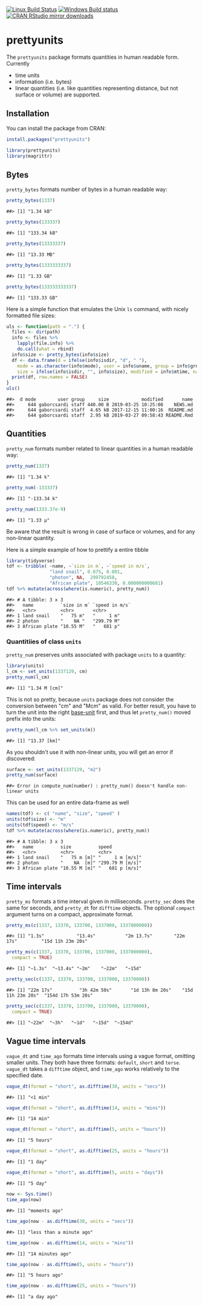 


[![Linux Build Status](https://travis-ci.org/r-lib/prettyunits.svg?branch=master)](https://travis-ci.org/r-lib/prettyunits)
[![Windows Build status](https://ci.appveyor.com/api/projects/status/github/r-lib/prettyunits?svg=true)](https://ci.appveyor.com/project/gaborcsardi/prettyunits)
[![CRAN RStudio mirror downloads](http://cranlogs.r-pkg.org/badges/prettyunits)](https://CRAN.R-project.org/package=prettyunits)

# prettyunits

The `prettyunits` package formats quantities in human readable form. Currently
- time units 
- information (i.e. bytes) 
- linear quantities (i.e. like quantities representing distance, but not surface or volume)
are supported.

## Installation

You can install the package from CRAN:


```r
install.packages("prettyunits")
```


```r
library(prettyunits)
library(magrittr)
```

## Bytes

`pretty_bytes` formats number of bytes in a human readable way:


```r
pretty_bytes(1337)
```

```
##> [1] "1.34 kB"
```

```r
pretty_bytes(133337)
```

```
##> [1] "133.34 kB"
```

```r
pretty_bytes(13333337)
```

```
##> [1] "13.33 MB"
```

```r
pretty_bytes(1333333337)
```

```
##> [1] "1.33 GB"
```

```r
pretty_bytes(133333333337)
```

```
##> [1] "133.33 GB"
```

Here is a simple function that emulates the Unix `ls` command, with
nicely formatted file sizes:


```r
uls <- function(path = ".") {
  files <- dir(path)
  info <- files %>%
    lapply(file.info) %>%
    do.call(what = rbind)
  info$size <- pretty_bytes(info$size)
  df <- data.frame(d = ifelse(info$isdir, "d", " "),
	mode = as.character(info$mode), user = info$uname, group = info$grname,
    size = ifelse(info$isdir, "", info$size), modified = info$mtime, name = files)
  print(df, row.names = FALSE)
}
uls()
```

```
##>  d mode        user group     size            modified       name
##>     644 gaborcsardi staff 440.00 B 2019-03-25 10:25:08    NEWS.md
##>     644 gaborcsardi staff  4.65 kB 2017-12-15 11:00:16  README.md
##>     644 gaborcsardi staff  2.95 kB 2019-03-27 09:58:43 README.Rmd
```

## Quantities

`pretty_num` formats number related to linear quantities in a human readable way:

```r
pretty_num(1337)
```

```
##> [1] "1.34 k"
```

```r
pretty_num(-133337)
```

```
##> [1] "-133.34 k"
```

```r
pretty_num(1333.37e-9)
```

```
##> [1] "1.33 µ"
```
Be aware that the result is wrong in case of surface or volumes, and for any non-linear quantity.

Here is a simple example of how to prettify a entire tibble

```r
library(tidyverse)
tdf <- tribble( ~name, ~`size in m`, ~`speed in m/s`,
                "land snail", 0.075, 0.001,
                "photon", NA,  299792458,
                "African plate", 10546330, 0.000000000681)
tdf %>% mutate(across(where(is.numeric), pretty_num))
```

```
##> # A tibble: 3 x 3
##>   name          `size in m` `speed in m/s`
##>   <chr>         <chr>       <chr>         
##> 1 land snail    "   75 m"   "     1 m"    
##> 2 photon        "    NA "   "299.79 M"    
##> 3 African plate "10.55 M"   "   681 p"
```

### Quantitiies of class `units`

`pretty_num` preserves units associated with package `units` to a  quantity: 

```r
library(units)
l_cm <- set_units(1337129, cm)
pretty_num(l_cm)
```

```
##> [1] "1.34 M [cm]"
```
This is not so pretty, because `units` package does not consider the conversion between "cm" and "Mcm" as valid. 
For better result, you have to turn the unit into the right [base-unit](https://en.wikipedia.org/wiki/SI_base_unit) first, and thus let `pretty_num()` moved prefix into the units: 

```r
pretty_num(l_cm %>% set_units(m))
```

```
##> [1] "13.37 [km]"
```

As you shouldn't use it with non-linear units, you will get an error if discovered:
```r
surface <- set_units(1337129, "m2")
pretty_num(surface)
```

```
##> Error in compute_num(number) : pretty_num() doesn't handle non-linear units
```



This can be used for an entire data-frame as well

```r
names(tdf) <- c( "name", "size", "speed" )
units(tdf$size) <- "m"
units(tdf$speed) <- "m/s"
tdf %>% mutate(across(where(is.numeric), pretty_num))
```

```
##> # A tibble: 3 x 3
##>   name          size          speed           
##>   <chr>         <chr>         <chr>           
##> 1 land snail    "   75 m [m]" "     1 m [m/s]"
##> 2 photon        "    NA  [m]" "299.79 M [m/s]"
##> 3 African plate "10.55 M [m]" "   681 p [m/s]"
```

## Time intervals

`pretty_ms` formats a time interval given in milliseconds. `pretty_sec` does
the same for seconds, and `pretty_dt` for `difftime` objects. The optional
`compact` argument turns on a compact, approximate format.


```r
pretty_ms(c(1337, 13370, 133700, 1337000, 1337000000))
```

```
##> [1] "1.3s"            "13.4s"           "2m 13.7s"        "22m 17s"         "15d 11h 23m 20s"
```

```r
pretty_ms(c(1337, 13370, 133700, 1337000, 1337000000),
  compact = TRUE)
```

```
##> [1] "~1.3s"  "~13.4s" "~2m"    "~22m"   "~15d"
```

```r
pretty_sec(c(1337, 13370, 133700, 1337000, 13370000))
```

```
##> [1] "22m 17s"          "3h 42m 50s"       "1d 13h 8m 20s"    "15d 11h 23m 20s"  "154d 17h 53m 20s"
```

```r
pretty_sec(c(1337, 13370, 133700, 1337000, 13370000),
  compact = TRUE)
```

```
##> [1] "~22m"  "~3h"   "~1d"   "~15d"  "~154d"
```

## Vague time intervals

`vague_dt` and `time_ago` formats time intervals using a vague format,
omitting smaller units. They both have three formats: `default`, `short` and `terse`.
`vague_dt` takes a `difftime` object, and `time_ago` works relatively to the
specified date.


```r
vague_dt(format = "short", as.difftime(30, units = "secs"))
```

```
##> [1] "<1 min"
```

```r
vague_dt(format = "short", as.difftime(14, units = "mins"))
```

```
##> [1] "14 min"
```

```r
vague_dt(format = "short", as.difftime(5, units = "hours"))
```

```
##> [1] "5 hours"
```

```r
vague_dt(format = "short", as.difftime(25, units = "hours"))
```

```
##> [1] "1 day"
```

```r
vague_dt(format = "short", as.difftime(5, units = "days"))
```

```
##> [1] "5 day"
```


```r
now <- Sys.time()
time_ago(now)
```

```
##> [1] "moments ago"
```

```r
time_ago(now - as.difftime(30, units = "secs"))
```

```
##> [1] "less than a minute ago"
```

```r
time_ago(now - as.difftime(14, units = "mins"))
```

```
##> [1] "14 minutes ago"
```

```r
time_ago(now - as.difftime(5, units = "hours"))
```

```
##> [1] "5 hours ago"
```

```r
time_ago(now - as.difftime(25, units = "hours"))
```

```
##> [1] "a day ago"
```


